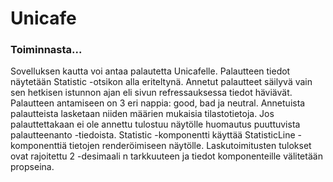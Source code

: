# Unicafe

### Toiminnasta...

Sovelluksen kautta voi antaa palautetta Unicafelle. Palautteen tiedot
näytetään Statistic -otsikon alla eriteltynä. Annetut palautteet
säilyvä vain sen hetkisen istunnon ajan eli sivun refressauksessa
tiedot häviävät. Palautteen antamiseen on 3 eri nappia: good, bad ja neutral.
Annetuista palautteista lasketaan niiden määrien mukaisia tilastotietoja.
Jos palauttettakaan ei ole annettu tulostuu näytölle huomautus puuttuvista
palautteenanto -tiedoista. Statistic -komponentti käyttää StatisticLine 
-komponenttiä tietojen renderöimiseen näytölle. Laskutoimitusten tulokset
ovat rajoitettu 2 -desimaali n tarkkuuteen ja tiedot komponenteille 
välitetään propseina.